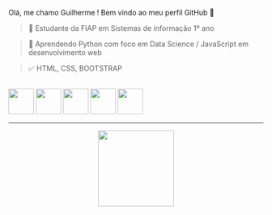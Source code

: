Olá, me chamo Guilherme ! 
Bem vindo ao meu perfil GitHub 👋

> 🔭 Estudante da FIAP em Sistemas de informação 1º ano

> 🌱 Aprendendo Python com foco em Data Science / JavaScript em desenvolvimento web

> ✅ HTML, CSS, BOOTSTRAP

<div style="display: inline_block"> 
<br>
<img loading="lazy" height="50em" src="https://cdn.jsdelivr.net/gh/devicons/devicon/icons/python/python-original-wordmark.svg"/>
<img loading="lazy" height="50em" src="https://cdn.jsdelivr.net/gh/devicons/devicon/icons/javascript/javascript-original.svg"/>
<img loading="lazy" height="50em" src="https://cdn.jsdelivr.net/gh/devicons/devicon/icons/html5/html5-original-wordmark.svg"/>
<img loading="lazy" height="50em" src="https://cdn.jsdelivr.net/gh/devicons/devicon/icons/css3/css3-original-wordmark.svg"/>
<img loading="lazy" height="50em" src="https://cdn.jsdelivr.net/gh/devicons/devicon/icons/bootstrap/bootstrap-original-wordmark.svg"/>
</div>
          
<hr>

<div align="center">
<a href="https://github.com/guiKD"/> 
<img loading="lazy" height="150em" src="https://github-readme-stats.vercel.app/api/top-langs/?username=guiKD&layout=compact&langs_count=7&theme=dracula"/> 
</div>
